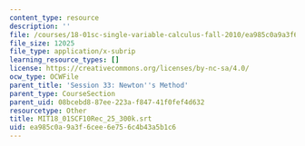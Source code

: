 ```yaml
---
content_type: resource
description: ''
file: /courses/18-01sc-single-variable-calculus-fall-2010/ea985c0a9a3f6cee6e756c4b43a5b1c6_MIT18_01SCF10Rec_25_300k.srt
file_size: 12025
file_type: application/x-subrip
learning_resource_types: []
license: https://creativecommons.org/licenses/by-nc-sa/4.0/
ocw_type: OCWFile
parent_title: 'Session 33: Newton''s Method'
parent_type: CourseSection
parent_uid: 08bcebd8-87ee-223a-f847-41f0fef4d632
resourcetype: Other
title: MIT18_01SCF10Rec_25_300k.srt
uid: ea985c0a-9a3f-6cee-6e75-6c4b43a5b1c6
---
```

